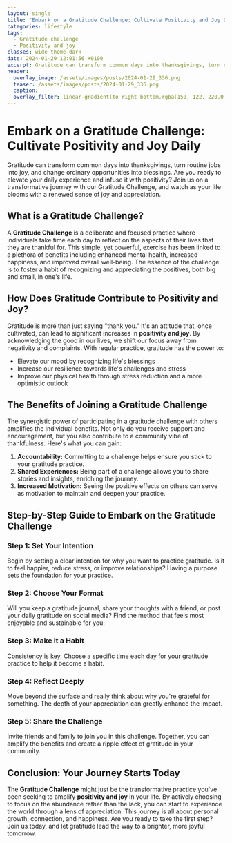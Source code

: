 ```yaml
---
layout: single
title: "Embark on a Gratitude Challenge: Cultivate Positivity and Joy Daily"
categories: lifestyle
tags:
  - Gratitude challenge
  - Positivity and joy
classes: wide theme-dark
date: 2024-01-29 12:01:56 +0100
excerpt: Gratitude can transform common days into thanksgivings, turn routine jobs into joy, and change ordinary opportunities into blessings.
header:
  overlay_image: /assets/images/posts/2024-01-29_336.png
  teaser: /assets/images/posts/2024-01-29_336.png
  caption: 
  overlay_filter: linear-gradient(to right bottom,rgba(150, 122, 220,0.8), rgba(255,245,208,0.5))
---
```

# Embark on a Gratitude Challenge: Cultivate Positivity and Joy Daily

Gratitude can transform common days into thanksgivings, turn routine jobs into joy, and change ordinary opportunities into blessings. Are you ready to elevate your daily experience and infuse it with positivity? Join us on a transformative journey with our Gratitude Challenge, and watch as your life blooms with a renewed sense of joy and appreciation.

## What is a Gratitude Challenge?

A **Gratitude Challenge** is a deliberate and focused practice where individuals take time each day to reflect on the aspects of their lives that they are thankful for. This simple, yet powerful, exercise has been linked to a plethora of benefits including enhanced mental health, increased happiness, and improved overall well-being. The essence of the challenge is to foster a habit of recognizing and appreciating the positives, both big and small, in one's life.

## How Does Gratitude Contribute to Positivity and Joy?

Gratitude is more than just saying "thank you." It's an attitude that, once cultivated, can lead to significant increases in **positivity and joy**. By acknowledging the good in our lives, we shift our focus away from negativity and complaints. With regular practice, gratitude has the power to:
- Elevate our mood by recognizing life's blessings
- Increase our resilience towards life's challenges and stress
- Improve our physical health through stress reduction and a more optimistic outlook

## The Benefits of Joining a Gratitude Challenge

The synergistic power of participating in a gratitude challenge with others amplifies the individual benefits. Not only do you receive support and encouragement, but you also contribute to a community vibe of thankfulness. Here's what you can gain:
1. **Accountability:** Committing to a challenge helps ensure you stick to your gratitude practice.
2. **Shared Experiences:** Being part of a challenge allows you to share stories and insights, enriching the journey.
3. **Increased Motivation:** Seeing the positive effects on others can serve as motivation to maintain and deepen your practice.

## Step-by-Step Guide to Embark on the Gratitude Challenge

### Step 1: Set Your Intention
Begin by setting a clear intention for why you want to practice gratitude. Is it to feel happier, reduce stress, or improve relationships? Having a purpose sets the foundation for your practice.

### Step 2: Choose Your Format
Will you keep a gratitude journal, share your thoughts with a friend, or post your daily gratitude on social media? Find the method that feels most enjoyable and sustainable for you.

### Step 3: Make it a Habit
Consistency is key. Choose a specific time each day for your gratitude practice to help it become a habit.

### Step 4: Reflect Deeply
Move beyond the surface and really think about why you're grateful for something. The depth of your appreciation can greatly enhance the impact.

### Step 5: Share the Challenge
Invite friends and family to join you in this challenge. Together, you can amplify the benefits and create a ripple effect of gratitude in your community.

## Conclusion: Your Journey Starts Today

The **Gratitude Challenge** might just be the transformative practice you've been seeking to amplify **positivity and joy** in your life. By actively choosing to focus on the abundance rather than the lack, you can start to experience the world through a lens of appreciation. This journey is all about personal growth, connection, and happiness. Are you ready to take the first step? Join us today, and let gratitude lead the way to a brighter, more joyful tomorrow.